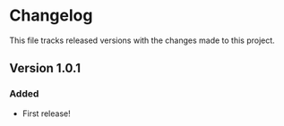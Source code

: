# Changelog

This file tracks released versions with the changes made to this project.

## Version 1.0.1

### Added

- First release!
